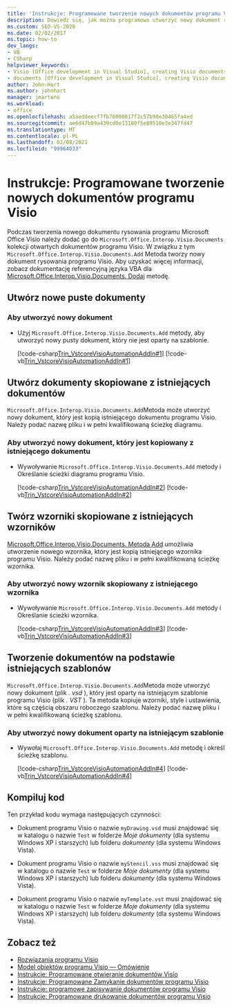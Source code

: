 ```yaml
---
title: 'Instrukcje: Programowane tworzenie nowych dokumentów programu Visio'
description: Dowiedz się, jak można programowo utworzyć nowy dokument rysowania programu Microsoft Visio i dodać go do kolekcji dokumenty otwartych dokumentów programu Visio.
ms.custom: SEO-VS-2020
ms.date: 02/02/2017
ms.topic: how-to
dev_langs:
- VB
- CSharp
helpviewer_keywords:
- Visio [Office development in Visual Studio], creating Visio documents
- documents [Office development in Visual Studio], creating Visio documents
author: John-Hart
ms.author: johnhart
manager: jmartens
ms.workload:
- office
ms.openlocfilehash: a5aeddeecf7fb76000817f2c57b90e30465fa4ed
ms.sourcegitcommit: ae6d47b09a439cd0e13180f5e89510e3e347fd47
ms.translationtype: MT
ms.contentlocale: pl-PL
ms.lasthandoff: 02/08/2021
ms.locfileid: "99964033"
---
```

# <a name="how-to-programmatically-create-new-visio-documents"></a>Instrukcje: Programowane tworzenie nowych dokumentów programu Visio
  Podczas tworzenia nowego dokumentu rysowania programu Microsoft Office Visio należy dodać go do `Microsoft.Office.Interop.Visio.Documents` kolekcji otwartych dokumentów programu Visio. W związku z tym `Microsoft.Office.Interop.Visio.Documents.Add` Metoda tworzy nowy dokument rysowania programu Visio. Aby uzyskać więcej informacji, zobacz dokumentację referencyjną języka VBA dla [Microsoft.Office.Interop.Visio.Documents. Dodaj](/office/vba/api/Visio.Documents.Add) metodę.

## <a name="create-new-blank-documents"></a>Utwórz nowe puste dokumenty

### <a name="to-create-a-new-document"></a>Aby utworzyć nowy dokument

- Użyj `Microsoft.Office.Interop.Visio.Documents.Add` metody, aby utworzyć nowy pusty dokument, który nie jest oparty na szablonie.

     [!code-csharp[Trin_VstcoreVisioAutomationAddIn#1](../vsto/codesnippet/CSharp/trin_vstcorevisioautomationaddin/ThisAddIn.cs#1)]
     [!code-vb[Trin_VstcoreVisioAutomationAddIn#1](../vsto/codesnippet/VisualBasic/trin_vstcorevisioautomationaddin/ThisAddIn.vb#1)]

## <a name="create-documents-copied-from-existing-documents"></a>Utwórz dokumenty skopiowane z istniejących dokumentów
 `Microsoft.Office.Interop.Visio.Documents.Add`Metoda może utworzyć nowy dokument, który jest kopią istniejącego dokumentu programu Visio. Należy podać nazwę pliku i w pełni kwalifikowaną ścieżkę diagramu.

### <a name="to-create-a-new-document-that-is-copied-from-an-existing-document"></a>Aby utworzyć nowy dokument, który jest kopiowany z istniejącego dokumentu

- Wywoływanie `Microsoft.Office.Interop.Visio.Documents.Add` metody i Określanie ścieżki diagramu programu Visio.

     [!code-csharp[Trin_VstcoreVisioAutomationAddIn#2](../vsto/codesnippet/CSharp/trin_vstcorevisioautomationaddin/ThisAddIn.cs#2)]
     [!code-vb[Trin_VstcoreVisioAutomationAddIn#2](../vsto/codesnippet/VisualBasic/trin_vstcorevisioautomationaddin/ThisAddIn.vb#2)]

## <a name="create-stencils-copied-from-existing-stencils"></a>Twórz wzorniki skopiowane z istniejących wzorników
 [Microsoft.Office.Interop.Visio.Documents. Metoda Add](/office/vba/api/Visio.Documents.Add) umożliwia utworzenie nowego wzornika, który jest kopią istniejącego wzornika programu Visio. Należy podać nazwę pliku i w pełni kwalifikowaną ścieżkę wzornika.

### <a name="to-create-a-new-stencil-that-is-copied-from-an-existing-stencil"></a>Aby utworzyć nowy wzornik skopiowany z istniejącego wzornika

- Wywoływanie `Microsoft.Office.Interop.Visio.Documents.Add` metody i Określanie ścieżki wzornika.

     [!code-csharp[Trin_VstcoreVisioAutomationAddIn#3](../vsto/codesnippet/CSharp/trin_vstcorevisioautomationaddin/ThisAddIn.cs#3)]
     [!code-vb[Trin_VstcoreVisioAutomationAddIn#3](../vsto/codesnippet/VisualBasic/trin_vstcorevisioautomationaddin/ThisAddIn.vb#3)]

## <a name="create-documents-based-on-existing-templates"></a>Tworzenie dokumentów na podstawie istniejących szablonów
 `Microsoft.Office.Interop.Visio.Documents.Add`Metoda może utworzyć nowy dokument (plik *. vsd* ), który jest oparty na istniejącym szablonie programu Visio (plik *. VST* ). Ta metoda kopiuje wzorniki, style i ustawienia, które są częścią obszaru roboczego szablonu. Należy podać nazwę pliku i w pełni kwalifikowaną ścieżkę szablonu.

### <a name="to-create-a-new-document-that-is-based-on-an-existing-template"></a>Aby utworzyć nowy dokument oparty na istniejącym szablonie

- Wywołaj `Microsoft.Office.Interop.Visio.Documents.Add` metodę i określ ścieżkę szablonu.

     [!code-csharp[Trin_VstcoreVisioAutomationAddIn#4](../vsto/codesnippet/CSharp/trin_vstcorevisioautomationaddin/ThisAddIn.cs#4)]
     [!code-vb[Trin_VstcoreVisioAutomationAddIn#4](../vsto/codesnippet/VisualBasic/trin_vstcorevisioautomationaddin/ThisAddIn.vb#4)]

## <a name="compile-the-code"></a>Kompiluj kod
 Ten przykład kodu wymaga następujących czynności:

- Dokument programu Visio o nazwie `myDrawing.vsd` musi znajdować się w katalogu o nazwie `Test` w folderze *Moje dokumenty* (dla systemu Windows XP i starszych) lub folderu *dokumenty* (dla systemu Windows Vista).

- Dokument programu Visio o nazwie `myStencil.vss` musi znajdować się w katalogu o nazwie `Test` w folderze *Moje dokumenty* (dla systemu Windows XP i starszych) lub folderu *dokumenty* (dla systemu Windows Vista).

- Dokument programu Visio o nazwie `myTemplate.vst` musi znajdować się w katalogu o nazwie `Test` w folderze *Moje dokumenty* (dla systemu Windows XP i starszych) lub folderu *dokumenty* (dla systemu Windows Vista).

## <a name="see-also"></a>Zobacz też
- [Rozwiązania programu Visio](../vsto/visio-solutions.md)
- [Model obiektów programu Visio — Omówienie](../vsto/visio-object-model-overview.md)
- [Instrukcje: Programowane otwieranie dokumentów Visio](../vsto/how-to-programmatically-open-visio-documents.md)
- [Instrukcje: Programowane Zamykanie dokumentów programu Visio](../vsto/how-to-programmatically-close-visio-documents.md)
- [Instrukcje: programowe zapisywanie dokumentów programu Visio](../vsto/how-to-programmatically-save-visio-documents.md)
- [Instrukcje: Programowane drukowanie dokumentów programu Visio](../vsto/how-to-programmatically-print-visio-documents.md)
